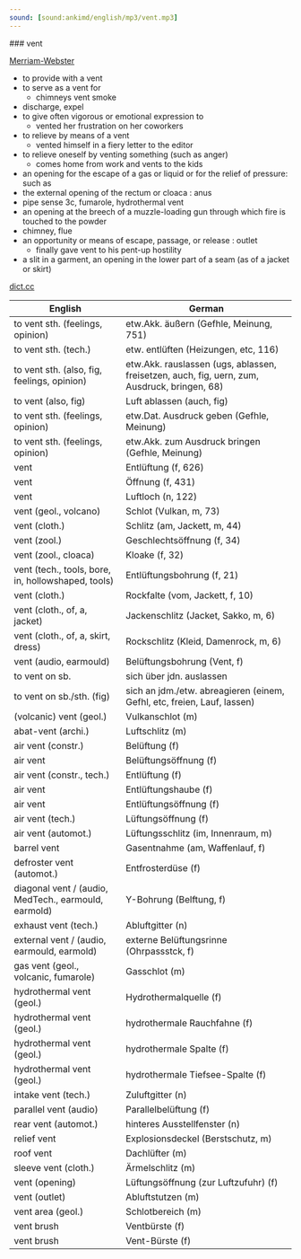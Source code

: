 ```yaml
---
sound: [sound:ankimd/english/mp3/vent.mp3]
---
```


\### vent

[Merriam-Webster](https://www.merriam-webster.com/dictionary/vent)

- to provide with a vent
- to serve as a vent for
    - chimneys vent smoke
- discharge, expel
- to give often vigorous or emotional expression to
    - vented her frustration on her coworkers
- to relieve by means of a vent
    - vented himself in a fiery letter to the editor
- to relieve oneself by venting something (such as anger)
    - comes home from work and vents to the kids
- an opening for the escape of a gas or liquid or for the relief of pressure: such as
- the external opening of the rectum or cloaca : anus
- pipe sense 3c, fumarole, hydrothermal vent
- an opening at the breech of a muzzle-loading gun through which fire is touched to the powder
- chimney, flue
- an opportunity or means of escape, passage, or release : outlet
    - finally gave vent to his pent-up hostility
- a slit in a garment, an opening in the lower part of a seam (as of a jacket or skirt)

[dict.cc](https://www.dict.cc/vent)

| English        | German       |
| -------------- | ------------ |
| to vent sth. (feelings, opinion) | etw.Akk. äußern (Gefhle, Meinung, 751) |
| to vent sth. (tech.) | etw. entlüften (Heizungen, etc, 116) |
| to vent sth. (also, fig, feelings, opinion) | etw.Akk. rauslassen (ugs, ablassen, freisetzen, auch, fig, uern, zum, Ausdruck, bringen, 68) |
| to vent (also, fig) | Luft ablassen (auch, fig) |
| to vent sth. (feelings, opinion) | etw.Dat. Ausdruck geben (Gefhle, Meinung) |
| to vent sth. (feelings, opinion) | etw.Akk. zum Ausdruck bringen (Gefhle, Meinung) |
| vent | Entlüftung (f, 626) |
| vent | Öffnung (f, 431) |
| vent | Luftloch (n, 122) |
| vent (geol., volcano) | Schlot (Vulkan, m, 73) |
| vent (cloth.) | Schlitz (am, Jackett, m, 44) |
| vent (zool.) | Geschlechtsöffnung (f, 34) |
| vent (zool., cloaca) | Kloake (f, 32) |
| vent (tech., tools, bore, in, hollowshaped, tools) | Entlüftungsbohrung (f, 21) |
| vent (cloth.) | Rockfalte (vom, Jackett, f, 10) |
| vent (cloth., of, a, jacket) | Jackenschlitz (Jacket, Sakko, m, 6) |
| vent (cloth., of, a, skirt, dress) | Rockschlitz (Kleid, Damenrock, m, 6) |
| vent (audio, earmould) | Belüftungsbohrung (Vent, f) |
| to vent on sb. | sich über jdn. auslassen |
| to vent on sb./sth. (fig) | sich an jdm./etw. abreagieren (einem, Gefhl, etc, freien, Lauf, lassen) |
| (volcanic) vent (geol.) | Vulkanschlot (m) |
| abat-vent (archi.) | Luftschlitz (m) |
| air vent (constr.) | Belüftung (f) |
| air vent | Belüftungsöffnung (f) |
| air vent (constr., tech.) | Entlüftung (f) |
| air vent | Entlüftungshaube (f) |
| air vent | Entlüftungsöffnung (f) |
| air vent (tech.) | Lüftungsöffnung (f) |
| air vent (automot.) | Lüftungsschlitz (im, Innenraum, m) |
| barrel vent | Gasentnahme (am, Waffenlauf, f) |
| defroster vent (automot.) | Entfrosterdüse (f) |
| diagonal vent / (audio, MedTech., earmould, earmold) | Y-Bohrung (Belftung, f) |
| exhaust vent (tech.) | Abluftgitter (n) |
| external vent / (audio, earmould, earmold) | externe Belüftungsrinne (Ohrpassstck, f) |
| gas vent (geol., volcanic, fumarole) | Gasschlot (m) |
| hydrothermal vent (geol.) | Hydrothermalquelle (f) |
| hydrothermal vent (geol.) | hydrothermale Rauchfahne (f) |
| hydrothermal vent (geol.) | hydrothermale Spalte (f) |
| hydrothermal vent (geol.) | hydrothermale Tiefsee-Spalte (f) |
| intake vent (tech.) | Zuluftgitter (n) |
| parallel vent (audio) | Parallelbelüftung (f) |
| rear vent (automot.) | hinteres Ausstellfenster (n) |
| relief vent | Explosionsdeckel (Berstschutz, m) |
| roof vent | Dachlüfter (m) |
| sleeve vent (cloth.) | Ärmelschlitz (m) |
| vent (opening) | Lüftungsöffnung (zur Luftzufuhr) (f) |
| vent (outlet) | Abluftstutzen (m) |
| vent area (geol.) | Schlotbereich (m) |
| vent brush | Ventbürste (f) |
| vent brush | Vent-Bürste (f) |
